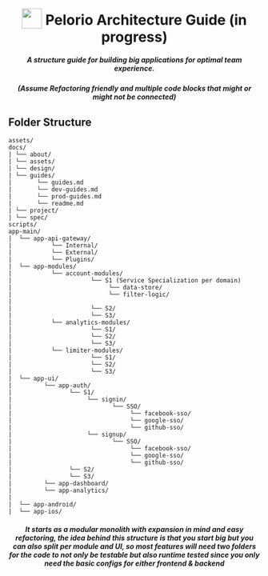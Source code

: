 <h1 align="center">
<img width="40" valign="bottom" src="https://icon-library.com/images/project-icon-png/project-icon-png-8.jpg">
Pelorio Architecture Guide (in progress)
</h1>
<h5 align="center">A structure guide for building big applications for optimal team experience.</h5>
<h5 align="center"> (Assume Refactoring friendly and multiple code blocks that might or might not be connected) </h5>

## Folder Structure

```
assets/
docs/
| └── about/
| └── assets/
| └── design/
| └── guides/
|       └── guides.md
|       └── dev-guides.md
|       └── prod-guides.md
|       └── readme.md
| └── project/
| └── spec/
scripts/
app-main/
|  └── app-api-gateway/
|           └── Internal/
|           └── External/
|           └── Plugins/
|  └── app-modules/
|           └── account-modules/
|                      └── S1 (Service Specialization per domain)
|                           └── data-store/
|                           └── filter-logic/
|
|                      └── S2/
|                      └── S3/
|           └── analytics-modules/
|                      └── S1/
|                      └── S2/
|                      └── S3/
|           └── limiter-modules/
|                      └── S1/
|                      └── S2/
|                      └── S3/
|  └── app-ui/
|         └── app-auth/
|                └── S1/
|                     └── signin/
|                            └── SSO/
|                                 └── facebook-sso/
|                                 └── google-sso/
|                                 └── github-sso/
|                     └── signup/
|                            └── SSO/
|                                 └── facebook-sso/
|                                 └── google-sso/
|                                 └── github-sso/
|                └── S2/
|                └── S3/
|         └── app-dashboard/
|         └── app-analytics/
|
|  └── app-android/
|  └── app-ios/  

```

<h5 align="center"> It starts as a modular monolith with expansion in mind and easy refactoring, the idea behind this structure is that you start big but you can also split per module and UI, so most features will need two folders for the code to not only be testable but also runtime tested since you only need the basic configs for either frontend & backend  </h5>